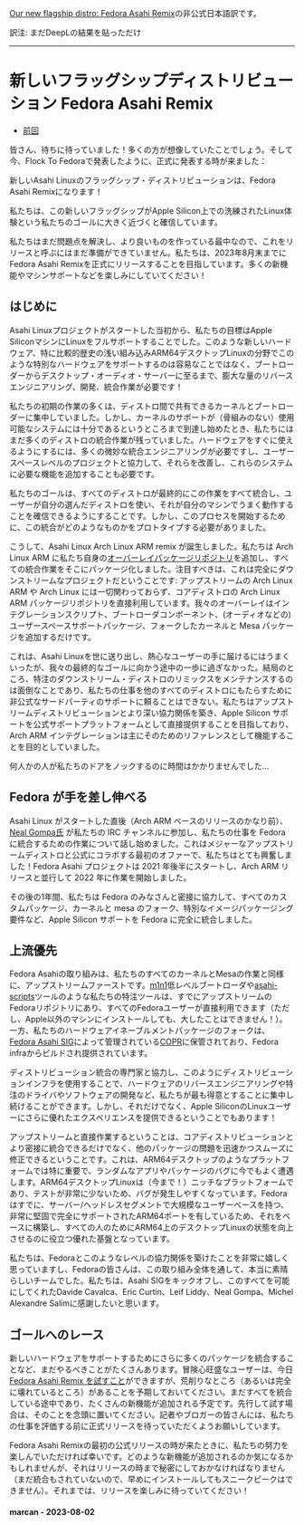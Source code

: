 [Our new flagship distro: Fedora Asahi Remix](https://asahilinux.org/2023/08/fedora-asahi-remix/)の非公式日本語訳です。

訳注: まだDeepLの結果を貼っただけ

---
# 新しいフラッグシップディストリビューション Fedora Asahi Remix

- [前回](https://github.com/asfdrwe/asahi-linux-translations/blob/main/GPU202306.md)

皆さん、待ちに待っていました！多くの方が想像していたことでしょう。そして今、Flock To Fedoraで発表したように、正式に発表する時が来ました：

新しいAsahi Linuxのフラッグシップ・ディストリビューションは、Fedora Asahi Remixになります！

私たちは、この新しいフラッグシップがApple Silicon上での洗練されたLinux体験という私たちのゴールに大きく近づくと確信しています。

私たちはまだ問題点を解決し、より良いものを作っている最中なので、これをリリースと呼ぶにはまだ準備ができていません。私たちは、2023年8月末までにFedora Asahi Remixを正式にリリースすることを目指しています。多くの新機能やマシンサポートなどを楽しみにしていてください！

## はじめに
Asahi Linuxプロジェクトがスタートした当初から、私たちの目標はApple SiliconマシンにLinuxをフルサポートすることでした。このような新しいハードウェア、特に比較的歴史の浅い組み込みARM64デスクトップLinuxの分野でこのような特別なハードウェアをサポートするのは容易なことではなく、ブートローダーからデスクトップ・オーディオ・サーバーに至るまで、膨大な量のリバースエンジニアリング、開発、統合作業が必要です！

私たちの初期の作業の多くは、ディストロ間で共有できるカーネルとブートローダーに集中していました。しかし、カーネルのサポートが（骨組みのない）使用可能なシステムには十分であるというところまで到達し始めたとき、私たちにはまだ多くのディストロの統合作業が残っていました。ハードウェアをすぐに使えるようにするには、多くの微妙な統合エンジニアリングが必要ですし、ユーザースペースレベルのプロジェクトと協力して、それらを改善し、これらのシステムに必要な機能を追加することも必要です。

私たちのゴールは、すべてのディストロが最終的にこの作業をすべて統合し、ユーザーが自分の選んだディストロを使い、それが自分のマシンでうまく動作することを確信できるようにすることです。しかし、このプロセスを開始するために、この統合がどのようなものかをプロトタイプする必要がありました。

こうして、Asahi Linux Arch Linux ARM remix が誕生しました。私たちは Arch Linux ARM に私たち自身の[オーバーレイパッケージリポジトリ](https://github.com/AsahiLinux/PKGBUILDs)を追加し、すべての統合作業をそこにパッケージ化しました。注目すべきは、これは完全にダウンストリームなプロジェクトだということです: アップストリームの Arch Linux ARM や Arch Linux には一切関わっておらず、コアディストロの Arch Linux ARM パッケージリポジトリを直接利用しています。我々のオーバーレイはインテグレーションスクリプト、ブートローダコンポーネント、(オーディオなどの) ユーザースペースサポートパッケージ、フォークしたカーネルと Mesa パッケージを追加するだけです。

これは、Asahi Linuxを世に送り出し、熱心なユーザーの手に届けるにはうまくいったが、我々の最終的なゴールに向かう途中の一歩に過ぎなかった。結局のところ、特注のダウンストリーム・ディストロのリミックスをメンテナンスするのは面倒なことであり、私たちの仕事を他のすべてのディストロにもたらすために非公式なサードパーティのサポートに頼ることはできない。私たちはアップストリームディストリビューションとより深い協力関係を築き、Apple Silicon サポートを公式サポートプラットフォームとして直接提供することを目指しており、Arch ARM インテグレーションは主にそのためのリファレンスとして機能することを目的としていました。

何人かの人が私たちのドアをノックするのに時間はかかりませんでした...

## Fedora が手を差し伸べる

Asahi Linux がスタートした直後（Arch ARM ベースのリリースのかなり前）、[Neal Gompa氏](https://fedoraproject.org/wiki/User:Ngompa) が私たちの IRC チャンネルに参加し、私たちの仕事を Fedora に統合するための作業について話し始めました。これはメジャーなアップストリームディストロと公式にコラボする最初のオファーで、私たちはとても興奮しました！Fedora Asahi プロジェクトは 2021 年後半にスタートし、Arch ARM リリースと並行して 2022 年に作業を開始しました。

その後の1年間、私たちは Fedora のみなさんと密接に協力して、すべてのカスタムパッケージ、カーネルと mesa のフォーク、特別なイメージパッケージング要件など、Apple Silicon サポートを Fedora に完全に統合しました。

## 上流優先

Fedora Asahiの取り組みは、私たちのすべてのカーネルとMesaの作業と同様に、アップストリームファーストです。[m1n1](https://packages.fedoraproject.org/pkgs/m1n1/m1n1/)低レベルブートローダや[asahi-scripts](https://packages.fedoraproject.org/pkgs/asahi-scripts/asahi-scripts/)ツールのような私たちの特注ツールは、すでにアップストリームのFedoraリポジトリにあり、すべてのFedoraユーザーが直接利用できます（ただし、Apple以外のマシンにインストールしても、大したことはできません！）。一方、私たちのハードウェアイネーブルメントパッケージのフォークは、[Fedora Asahi SIG](https://fedoraproject.org/wiki/SIGs/Asahi)によって管理されている[COPR](https://copr.fedorainfracloud.org/groups/g/asahi/coprs/)に保管されており、Fedora infraからビルドされ提供されています。

ディストリビューション統合の専門家と協力し、このようにディストリビューションインフラを使用することで、ハードウェアのリバースエンジニアリングや特注のドライバやソフトウェアの開発など、私たちが最も得意とすることに集中し続けることができます。しかし、それだけでなく、Apple SiliconのLinuxユーザーにさらに優れたエクスペリエンスを提供できるということでもあります！

アップストリームと直接作業するということは、コアディストリビューションとより密接に統合できるだけでなく、他のパッケージの問題を迅速かつスムーズに修正できるということです。これは、ARM64デスクトップのようなプラットフォームでは特に重要で、ランダムなアプリやパッケージのバグに今でもよく遭遇します。ARM64デスクトップLinuxは（今まで！）ニッチなプラットフォームであり、テストが非常に少ないため、バグが発生しやすくなっています。Fedoraはすでに、サーバー/ヘッドレスセグメントで大規模なユーザーベースを持つ、非常に堅固で完全にサポートされたARM64ポートを有しているため、それをベースに構築し、すべての人のためにARM64上のデスクトップLinuxの状態を向上させるのに役立つ優れた基盤となっています。

私たちは、Fedoraとこのようなレベルの協力関係を築けたことを非常に嬉しく思っていますし、Fedoraの皆さんは、この取り組み全体を通して、本当に素晴らしいチームでした。私たちは、Asahi SIGをキックオフし、このすべてを可能にしてくれたDavide Cavalca、Eric Curtin、Leif Liddy、Neal Gompa、Michel Alexandre Salimに感謝したいと思います。

## ゴールへのレース

新しいハードウェアをサポートするためにさらに多くのパッケージを統合することなど、まだやるべきことがたくさんあります。冒険心旺盛なユーザーは、今日 [Fedora Asahi Remix を試すこと](https://fedora-asahi-remix.org/)ができますが、荒削りなところ（あるいは完全に壊れているところ）があることを予期しておいてください。まだすべてを統合している途中であり、たくさんの新機能が追加される予定です。先行して試す場合は、そのことを念頭に置いてください。記者やブロガーの皆さんには、私たちの仕事を評価する前に正式リリースを待っていただくようお願いしています。

Fedora Asahi Remixの最初の公式リリースの時が来たときに、私たちの努力を楽しんでいただければ幸いです。どのような新機能が追加されるのか気になるかもしれませんが、それはリリースの時まで秘密にしておかなければなりません（まだ統合もされていないので、早めにインストールしてもスニークピークはできません）。それまでは、リリースを楽しみに待っていてください！

#### marcan - 2023-08-02
